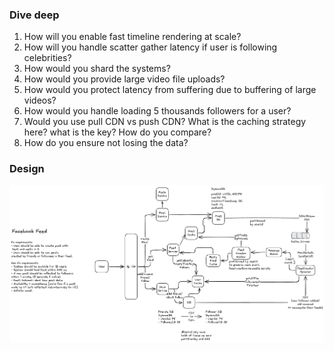 ### Dive deep
1. How will you enable fast timeline rendering at scale?
2. How will you handle scatter gather latency if user is following celebrities?
3. How would you shard the systems?
4. How would you provide large video file uploads?
5. How would you protect latency from suffering due to buffering of large videos?
6. How would you handle loading 5 thousands followers for a user?
7. Would you use pull CDN vs push CDN? What is the caching strategy here? what is the key? How do you compare?
8. How do you ensure not losing the data?

### Design

![](diagrams-v2/facebook-feed.png)

